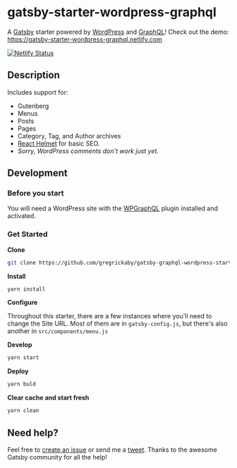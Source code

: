 # gatsby-starter-wordpress-graphql

A [Gatsby](https://gatsbyjs.org) starter powered by [WordPress](https://wordpress.org) and [GraphQL](https://graphql.org/)! Check out the demo: https://gatsby-starter-wordpress-graphql.netlify.com

[![Netlify Status](https://api.netlify.com/api/v1/badges/ee5783b5-a642-46e9-bd0d-35866c7c55e3/deploy-status)](https://app.netlify.com/sites/gatsby-starter-wordpress-graphql/deploys)

## Description

Includes support for:

- Gutenberg
- Menus
- Posts
- Pages
- Category, Tag, and Author archives
- [React Helmet](https://github.com/nfl/react-helmet) for basic SEO.
- _Sorry, WordPress comments don't work just yet._

## Development

### Before you start

You will need a WordPress site with the [WPGraphQL](https://www.wpgraphql.com/) plugin installed and activated.

### Get Started

**Clone**
```bash
git clone https://github.com/gregrickaby/gatsby-graphql-wordpress-starter.git
```

**Install**
```bash
yarn install
```

**Configure**

Throughout this starter, there are a few instances where you'll need to change the Site URL. Most of them are in `gatsby-config.js`, but there's also another in `src/components/menu.js`

**Develop**
```bash
yarn start
```

**Deploy**
```bash
yarn buld
```

**Clear cache and start fresh**
```bash
yarn clean
```

## Need help?
Feel free to [create an issue](https://github.com/gregrickaby/gatsby-starter-wordpress-graphql/issues) or send me a [tweet](https://twitter.com/gregrickaby). Thanks to the awesome Gatsby community for all the help!
